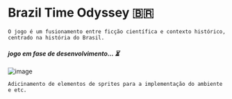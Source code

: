# Brazil Time Odyssey 🇧🇷
`O jogo é um fusionamento entre ficção científica e contexto histórico, centrado na história do Brasil. ` 
#### ***jogo em fase de desenvolvimento... ⏳***
![image](https://github.com/senhorN/Brazil_Time_Odyssey/assets/90424448/2870409d-a08c-4977-a383-7e20a6eda133)


`Adicinamento de elementos de sprites para a implementação do ambiente e etc.`
